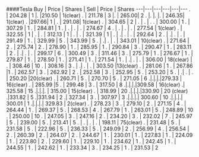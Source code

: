 ####Tesla
Buy | Price | Shares | Sell | Price | Shares
---|---|---|---|---|---
 . | 204.28 | 1 |. |210.50 | 1(clear)
 . | 211.78 | 3 |. | 265.00| 2
 . |. |. |. | 246.35| 1(clear)
 . |297.66| 1 | . | 291.08| 1(clear)
 . | 304.65 | 2 | . | . | .
 . | 300.00 | 1
 . | 307.29 | 1 
 . | 284.81 | 1 
 . | . | . | . | 274.67 | 4
 . | . | . | . | 277.54 | 1(clear)
 . | 322.55 | 1 | . | 
 . | 312.13 | 1 | . |
 . | 321.39 | 1 |
 . | .| . | . | 292.64 | 2
 . | .| . | . | 291.49 | 1
 . | 329.99 | 5
 . | 343.99 | 5 
 . | .| . | . | 343.01 | 10(clear)
  . | 271.64 | 2
  . | 275.74 | 2
  . | 278.90 | 1
  . | 285.95 | 1
  . | 290.84 | 3
  . | 290.47 | 1
  . | 283.11 | 2
   . | .| . | . | 299.17 | 6
   . | 300.49 | 3
   . | 311.46 | 3
   . | 275.79 | 1
   . | 276.67 | 1
   . | 279.87 | 1
   . | 278.50 | 1
   . | 271.41 | 1
   . | 271.54 | 1
   . | .| . | . | 306.00 | 18(clear) |
   . | 308.46 | 10 
   . | 308.16 | 3
   . | .| . | . | 303.50 |13(clear)
 . | 281.06 | 1
 . | 267.86 |1
 . | 262.57 | 3
 . | 262.92 | 2
 . | 252.58 | 3
 . | 252.95 | 5
 . | 253.20 | 5
 . | .| . | . | 250.20 |20(clear)
 . | 260.71 | 5 
 . | 270.70 | 5
 . | 271.05 | 6
 .|.|.|.|279.33 | 16(clear)
 . | 285.99 |5
 . | 299.48 | 3
 . | 317.50 | 8
 .|.|.|.|309.58 | 16(clear)
 .| 325.58 | 15
 .|.|.|. | 315.00 | 15(clear)
. | 318.99 | 20
.|.|.|.|330.90 | 20 (clear)
.|331.82 | 5
.|331.94 | 2
.| 327.34 | 3
. | 307.97 | 3
.|.|.|.| 300.60 | 10
.|.|.|.| 300.01 | 1
.|.|.|.| 329.83 | 2(clear)
. | 278.23 | 3 
. | 279.10 | 2
. | 271.15 | 4
. | 264.44 | 1
. | 269.37 | 5
. | 268.53 | 4
. | 267.79 | 1
. | 263.01 | 5
. | 248.89 | 10
. | 250.00 | 10
. | 247.05 | 3
. | 247.16 | 2
. | 234.20 | 3
. | 232.02 | 7
. | 245.97 | 5
. | 239.00 | 5
. | 213.41 | 5
. | . | . | . | 198.11 | 75(clear)
. | 231.48 | 5
. | 231.58 | 5
. | 222.96 | 5
. | 236.33 | 5
. | 249.09 | 2
. | 256.99 | 4
. | 256.54 | 2
. | 260.39 | 2
. | 264.07 | 2
. | 244.67 | 1
. | 230.01 | 1 
. | 227.83 | 1
. | 224.09 | 1
. | 223.80 | 2
. | 229.60 | 1
. | 229.10 | 1
. | 234.62 | 1
. | 242.45 | 1
. | 244.55 | 1
. | 242.62 | 1
. | 233.34 | 3
. | 234.25 | 1
. | 231.53 | 2

























